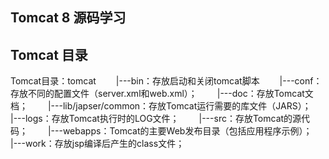 ## Tomcat 8 源码学习



## Tomcat 目录
Tomcat目录：tomcat　　
    |---bin：存放启动和关闭tomcat脚本　　
    |---conf：存放不同的配置文件（server.xml和web.xml）；　　
    |---doc：存放Tomcat文档；　　
    |---lib/japser/common：存放Tomcat运行需要的库文件（JARS）；　　
    |---logs：存放Tomcat执行时的LOG文件；　　
    |---src：存放Tomcat的源代码；　　
    |---webapps：Tomcat的主要Web发布目录（包括应用程序示例）；　　
    |---work：存放jsp编译后产生的class文件；
